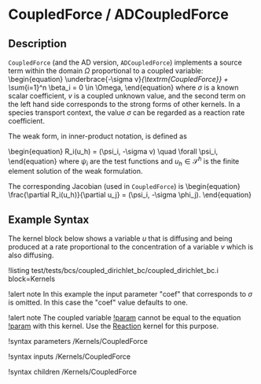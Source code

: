 # CoupledForce / ADCoupledForce

## Description

`CoupledForce` (and the AD version, `ADCoupledForce`) implements a source term
within the domain $\Omega$ proportional to a coupled variable:
\begin{equation}
\underbrace{-\sigma v}_{\textrm{CoupledForce}} + \sum_{i=1}^n \beta_i = 0 \in \Omega,
\end{equation}
where $\sigma$ is a known scalar coefficient, $v$ is a coupled unknown value, and the second term on
the left hand side corresponds to the strong forms of other kernels. In a species transport context,
the value $\sigma$ can be regarded as a reaction rate coefficient.

The weak form, in inner-product notation, is defined as

\begin{equation}
R_i(u_h) = (\psi_i, -\sigma v) \quad \forall \psi_i,
\end{equation}
where $\psi_i$ are the test functions and $u_h \in \mathcal{S}^h$
is the finite element solution of the weak formulation.

The corresponding Jacobian (used in `CoupledForce`) is
\begin{equation}
\frac{\partial R_i(u_h)}{\partial u_j} = (\psi_i, -\sigma \phi_j).
\end{equation}

## Example Syntax

The kernel block below shows a variable $u$ that is diffusing and being produced at a rate
proportional to the concentration of a variable $v$ which is also diffusing.

!listing test/tests/bcs/coupled_dirichlet_bc/coupled_dirichlet_bc.i
         block=Kernels

!alert note
In this example the input parameter "coef" that corresponds to $\sigma$ is omitted. In this case the
"coef" value defaults to one.

!alert note
The coupled variable [!param](/Kernels/CoupledForce/v) cannot be equal to the equation
[!param](/Kernels/CoupledForce/variable) with this kernel. Use the [Reaction](/Reaction.md)
kernel for this purpose.

!syntax parameters /Kernels/CoupledForce

!syntax inputs /Kernels/CoupledForce

!syntax children /Kernels/CoupledForce
